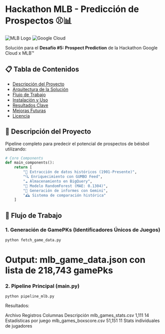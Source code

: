# Hackathon MLB - Predicción de Prospectos ⚾📊

![MLB Logo](https://upload.wikimedia.org/wikipedia/commons/a/a6/Major_League_Baseball_logo.svg)
![Google Cloud](https://logowik.com/content/uploads/images/google-cloud.jpg)

Solución para el **Desafío #5: Prospect Prediction** de la Hackathon Google Cloud x MLB™

## 📋 Tabla de Contenidos
- [Descripción del Proyecto](#-descripción-del-proyecto)
- [Arquitectura de la Solución](#-arquitectura-de-la-solución)
- [Flujo de Trabajo](#-flujo-de-trabajo)
- [Instalación y Uso](#-instalación-y-uso)
- [Resultados Clave](#-resultados-clave)
- [Mejoras Futuras](#-mejoras-futuras)
- [Licencia](#-licencia)

## 🚀 Descripción del Proyecto
Pipeline completo para predecir el potencial de prospectos de béisbol utilizando:

```python
# Core Components
def main_components():
    return [
        "📂 Extracción de datos históricos (1901-Presente)",
        "🔍 Enriquecimiento con GUMBO Feed",
        "☁️ Almacenamiento en BigQuery", 
        "🤖 Modelo RandomForest (MAE: 0.1304)",
        "📝 Generación de informes con Gemini",
        "🕰️ Sistema de comparación histórica"
    ]
```
## 🔄 Flujo de Trabajo

### 1. Generación de GamePKs (Identificadores Únicos de Juegos)
```python fetch_game_data.py```

# Output: mlb_game_data.json con lista de 218,743 gamePks

### 2. Pipeline Principal (main.py)
```python pipeline_mlb.py```

Resultados:

Archivo	Registros	Columnas	Descripción
mlb_games_stats.csv	1,111	14	Estadísticas por juego
mlb_games_boxscore.csv	51,151	11	Stats individuales de jugadores


